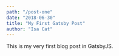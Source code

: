 ```yaml
---
path: "/post-one"
date: "2018-06-30"
title: "My First Gatsby Post"
author: "Isa Cat"
---
```


This is my very first blog post in GatsbyJS.